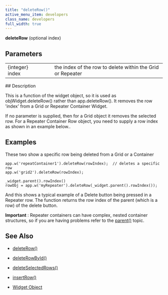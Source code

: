 ```yaml
---
title: "deleteRow()"
active_menu_item: developers
class_name: developers
full_width: true
---
```



**deleteRow** (optional index)

## Parameters

<table>
<tr>
<td width="169">
{integer} index

</td>
<td width="17">
</td>
<td width="694">
the index of the row to delete within the Grid or Repeater

</td>
</tr>
</table>
## Description

This is a function of the widget object, so it is used as objWidget.deleteRow() rather than app.deleteRow(). It removes the row 'index' from a Grid or Repeater Container Widget.

If no parameter is supplied, then for a Grid object it removes the selected row. For a Repeater Container Row object, you need to supply a row index as shown in an example below..

## Examples

These two show a specific row being deleted from a Grid or a Container

    app.w('repeatContainer1').deleteRow(rowIndex);  // deletes a specific row
    app.w('grid2').deleteRow(rowIndex);
     
    _widget.parent().rowIndex()
    rowObj = app.w('myRepeater').deleteRow(_widget.parent().rowIndex());
     
     
     
   

And this shows a typical example of a Delete button being pressed in a Repeater row. The function returns the row index of the parent (which is a row) of the delete button.

**Important** : Repeater containers can have complex, nested container structures, so if you are having problems refer to the [parent()](/developers/user-guide/scripting-apis/client-api/widget-object-functions/general/parent) topic.

## See Also

 - [deleteRow()](/developers/user-guide/scripting-apis/client-api/widget-object-functions/repeater-grid/deleterow)

 - [deleteRowById()](/developers/user-guide/scripting-apis/client-api/widget-object-functions/repeater-grid/deleterowbyid)

 - [deleteSelectedRows()](/developers/user-guide/scripting-apis/client-api/widget-object-functions/repeater-grid/deleteselectedrows)

 - [insertRow()](/developers/user-guide/scripting-apis/client-api/widget-object-functions/repeater-grid/insertrow)

 - [Widget Object](/developers/user-guide/scripting-apis/client-api/objects-titbits/widget-object)

